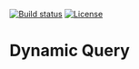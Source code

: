 [![Build status](https://ci.appveyor.com/api/projects/status/s20w31tl8v7uomw8/branch/master?svg=true)](https://ci.appveyor.com/project/dotFramework/dynamic-query/branch/master)
[![License](https://img.shields.io/badge/license-apache%202.0-60C060.svg)](https://github.com/dotFramework/dynamic-query/blob/master/LICENSE)

# Dynamic Query


